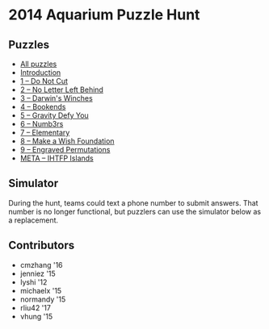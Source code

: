 # 2014 Aquarium Puzzle Hunt

## Puzzles

- [All puzzles](all.pdf)
- [Introduction](0.pdf)
- [1 – Do Not Cut](1.pdf)
- [2 – No Letter Left Behind](2.pdf)
- [3 – Darwin's Winches](3.pdf)
- [4 – Bookends](4.pdf)
- [5 – Gravity Defy You](5.pdf)
- [6 – Numb3rs](6.pdf)
- [7 – Elementary](7.pdf)
- [8 – Make a Wish Foundation](8.pdf)
- [9 – Engraved Permutations](9.pdf)
- [META – IHTFP Islands](meta.pdf)

## Simulator

During the hunt, teams could text a phone number to submit answers. That number is no longer functional, but puzzlers can use the simulator below as a replacement.

<div id="simulator"></div>

## Contributors

- cmzhang '16
- jenniez '15
- lyshi '12
- michaelx '15
- normandy '15
- rliu42 '17
- vhung '15

<script src="server.js"></script>
<script src="/aquarium/Simulator.js" type="module"></script>


